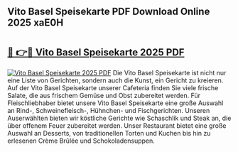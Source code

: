 ## Vito Basel Speisekarte PDF Download Online 2025 xaE0H

# <h2><a href="http://gc68cme.nevu.top/?p=Vito+Basel+Speisekarte">🔗 👉🔴 Vito Basel Speisekarte 2025 PDF</a></h2>

[![Vito Basel Speisekarte 2025 PDF](https://i.imgur.com/dBaPXMq.png)](http://gc68cme.nevu.top/?p=Vito+Basel+Speisekarte)
Die Vito Basel Speisekarte ist nicht nur eine Liste von Gerichten, sondern auch die Kunst, ein Gericht zu kreieren. Auf der Vito Basel Speisekarte unserer Cafeteria finden Sie viele frische Salate, die aus frischem Gemüse und Obst zubereitet werden. Für Fleischliebhaber bietet unsere Vito Basel Speisekarte eine große Auswahl an Rind-, Schweinefleisch-, Hühnchen- und Fischgerichten. Unseren Auserwählten bieten wir köstliche Gerichte wie Schaschlik und Steak an, die über offenem Feuer zubereitet werden. Unser Restaurant bietet eine große Auswahl an Desserts, von traditionellen Torten und Kuchen bis hin zu erlesenen Crème Brûlée und Schokoladensuppen.
